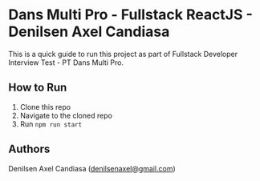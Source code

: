 # Dans Multi Pro - Fullstack ReactJS - Denilsen Axel Candiasa

This is a quick guide to run this project as part of Fullstack Developer Interview Test - PT Dans Multi Pro.

## How to Run

1. Clone this repo
2. Navigate to the cloned repo
3. Run `npm run start`

## Authors

Denilsen Axel Candiasa (denilsenaxel@gmail.com)
